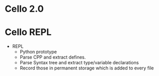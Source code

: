 Cello 2.0
=========

Cello REPL
==========

* REPL
  - Python prototype
  - Parse CPP and extract defines.
  - Parse Syntax tree and extract type/variable declarations
  - Record those in permanent storage which is added to every file
